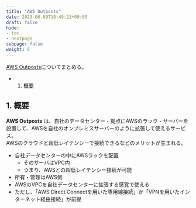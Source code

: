 ```yaml
---
title: "AWS Outposts"
date: 2023-06-09T18:49:21+09:00
draft: false
hide:
- toc
- nextpage
subpage: false
weight: 5
---
```


<!--more-->

[AWS Outposts](https://docs.aws.amazon.com/ja_jp/outposts/)についてまとめる。

- 1. [概要](#1-概要)

## 1. 概要

**AWS Outposts** は、自社のデータセンター・拠点にAWSのラック・サーバーを設置して、AWSを自社のオンプレミスサーバーのように拡張して使えるサービス。  
AWSのクラウドと超低レイテンシーで接続できるなどのメリットが生まれる。

- 自社データセンターの中にAWSラックを配置
  - そのサーバはVPC内
  - つまり、AWSとの超低レイテンシー接続が可能
- 所有・管理はAWS側
- AWSのVPCを自社データセンターに拡張する感覚で使える
- ただし、「AWS Direct Connectを用いた専用線接続」か「VPNを用いたインターネット経由接続」が前提